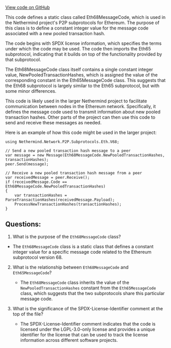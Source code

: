 [View code on GitHub](https://github.com/NethermindEth/nethermind/src/Nethermind/Nethermind.Network/P2P/Subprotocols/Eth/V68/Eth68MessageCode.cs)

This code defines a static class called Eth68MessageCode, which is used in the Nethermind project's P2P subprotocols for Ethereum. The purpose of this class is to define a constant integer value for the message code associated with a new pooled transaction hash. 

The code begins with SPDX license information, which specifies the terms under which the code may be used. The code then imports the Eth65 subprotocol, indicating that it builds on top of the functionality provided by that subprotocol. 

The Eth68MessageCode class itself contains a single constant integer value, NewPooledTransactionHashes, which is assigned the value of the corresponding constant in the Eth65MessageCode class. This suggests that the Eth68 subprotocol is largely similar to the Eth65 subprotocol, but with some minor differences. 

This code is likely used in the larger Nethermind project to facilitate communication between nodes in the Ethereum network. Specifically, it defines the message code used to transmit information about new pooled transaction hashes. Other parts of the project can then use this code to send and receive these messages as needed. 

Here is an example of how this code might be used in the larger project:

```
using Nethermind.Network.P2P.Subprotocols.Eth.V68;

// Send a new pooled transaction hash message to a peer
var message = new Message(Eth68MessageCode.NewPooledTransactionHashes, transactionHashes);
peer.Send(message);

// Receive a new pooled transaction hash message from a peer
var receivedMessage = peer.Receive();
if (receivedMessage.Code == Eth68MessageCode.NewPooledTransactionHashes)
{
    var transactionHashes = ParseTransactionHashes(receivedMessage.Payload);
    ProcessNewTransactionHashes(transactionHashes);
}
```
## Questions: 
 1. What is the purpose of the `Eth68MessageCode` class?
   - The `Eth68MessageCode` class is a static class that defines a constant integer value for a specific message code related to the Ethereum subprotocol version 68.

2. What is the relationship between `Eth68MessageCode` and `Eth65MessageCode`?
   - The `Eth68MessageCode` class inherits the value of the `NewPooledTransactionHashes` constant from the `Eth65MessageCode` class, which suggests that the two subprotocols share this particular message code.

3. What is the significance of the SPDX-License-Identifier comment at the top of the file?
   - The SPDX-License-Identifier comment indicates that the code is licensed under the LGPL-3.0-only license and provides a unique identifier for the license that can be used to track the license information across different software projects.